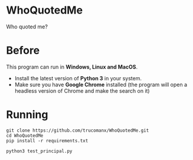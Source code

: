 # WhoQuotedMe
Who quoted me?

# Before
This program can run in **Windows, Linux and MacOS**.
- Install the latest version of **Python 3** in your system.
- Make sure you have **Google Chrome** installed (the program will open a headless version of Chrome and make the search on it)

# Running
	git clone https://github.com/trucomanx/WhoQuotedMe.git
	cd WhoQuotedMe
	pip install -r requirements.txt
	
	python3 test_principal.py

    
